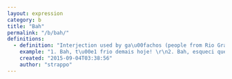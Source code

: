 ```yaml
---
layout: expression
category: b
title: "Bah"
permalink: "/b/bah/"
definitions:
  - definition: "Interjection used by ga\u00fachos (people from Rio Grande do Sul) in basically any situation, such as surprise, admiration, relief, sadness and so on. "
    example: "1. Bah, t\u00e1 frio demais hoje! \r\n2. Bah, esqueci que tinha trabalho para fazer. \r\n3. Bah, tu \u00e9 foda!"
    created: "2015-09-04T03:38:56"
    author: "strappo"
---
```

